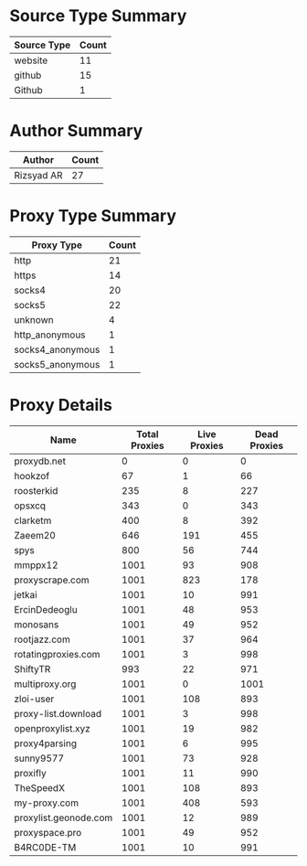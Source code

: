 # Source Type Summary

| Source Type | Count |
|-------------|-------|
| website | 11 |
| github | 15 |
| Github | 1 |


# Author Summary

| Author | Count |
|--------|-------|
| Rizsyad AR | 27 |


# Proxy Type Summary

| Proxy Type | Count |
|------------|-------|
| http | 21 |
| https | 14 |
| socks4 | 20 |
| socks5 | 22 |
| unknown | 4 |
| http_anonymous | 1 |
| socks4_anonymous | 1 |
| socks5_anonymous | 1 |


# Proxy Details

| Name | Total Proxies | Live Proxies | Dead Proxies |
|------|---------------|--------------|---------------|
| proxydb.net | 0 | 0 | 0 |
| hookzof | 67 | 1 | 66 |
| roosterkid | 235 | 8 | 227 |
| opsxcq | 343 | 0 | 343 |
| clarketm | 400 | 8 | 392 |
| Zaeem20 | 646 | 191 | 455 |
| spys | 800 | 56 | 744 |
| mmppx12 | 1001 | 93 | 908 |
| proxyscrape.com | 1001 | 823 | 178 |
| jetkai | 1001 | 10 | 991 |
| ErcinDedeoglu | 1001 | 48 | 953 |
| monosans | 1001 | 49 | 952 |
| rootjazz.com | 1001 | 37 | 964 |
| rotatingproxies.com | 1001 | 3 | 998 |
| ShiftyTR | 993 | 22 | 971 |
| multiproxy.org | 1001 | 0 | 1001 |
| zloi-user | 1001 | 108 | 893 |
| proxy-list.download | 1001 | 3 | 998 |
| openproxylist.xyz | 1001 | 19 | 982 |
| proxy4parsing | 1001 | 6 | 995 |
| sunny9577 | 1001 | 73 | 928 |
| proxifly | 1001 | 11 | 990 |
| TheSpeedX | 1001 | 108 | 893 |
| my-proxy.com | 1001 | 408 | 593 |
| proxylist.geonode.com | 1001 | 12 | 989 |
| proxyspace.pro | 1001 | 49 | 952 |
| B4RC0DE-TM | 1001 | 10 | 991 |
